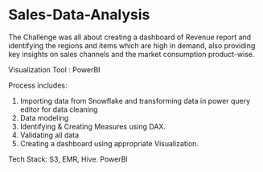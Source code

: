# Sales-Data-Analysis

The Challenge was all about creating a dashboard of Revenue report and identifying the regions and items which are high in demand, also providing key insights on sales channels and the market consumption product-wise.

Visualization Tool : PowerBI

Process includes:
1) Importing data from Snowflake and transforming data in power query editor for data cleaning
2) Data modeling
3) Identifying & Creating Measures using DAX.
4) Validating all data
5) Creating a dashboard using appropriate Visualization.

Tech Stack: S3, EMR, Hive. PowerBI
